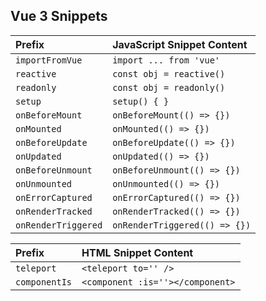 ## Vue 3 Snippets

| Prefix              | JavaScript Snippet Content    |
| :------------------ | :---------------------------- |
| `importFromVue`     | `import ... from 'vue'`       |
| `reactive`          | `const obj = reactive()`      |
| `readonly`          | `const obj = readonly()`      |
| `setup`             | `setup() { }`                 |
| `onBeforeMount`     | `onBeforeMount(() => {})`     |
| `onMounted`         | `onMounted(() => {})`         |
| `onBeforeUpdate`    | `onBeforeUpdate(() => {})`    |
| `onUpdated`         | `onUpdated(() => {})`         |
| `onBeforeUnmount`   | `onBeforeUnmount(() => {})`   |
| `onUnmounted`       | `onUnmounted(() => {})`       |
| `onErrorCaptured`   | `onErrorCaptured(() => {})`   |
| `onRenderTracked`   | `onRenderTracked(() => {})`   |
| `onRenderTriggered` | `onRenderTriggered(() => {})` |



| Prefix        | HTML Snippet Content             |
| :------------ | :------------------------------- |
| `teleport`    | `<teleport to='' />`             |
| `componentIs` | `<component :is=''></component>` |